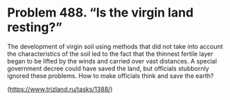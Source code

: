 # Problem 488. “Is the virgin land resting?”

The development of virgin soil using methods that did not take into account the characteristics of the soil led to the fact that the thinnest fertile layer began to be lifted by the winds and carried over vast distances. A special government decree could have saved the land, but officials stubbornly ignored these problems. How to make officials think and save the earth?

(https://www.trizland.ru/tasks/1388/)